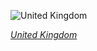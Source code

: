 
![United Kingdom](https://www.gstatic.com/prettyearth/assets/full/5531.jpg)

*[United Kingdom](https://www.google.com/maps/@51.823033,0.410861,16z/data=!3m1!1e3)*
